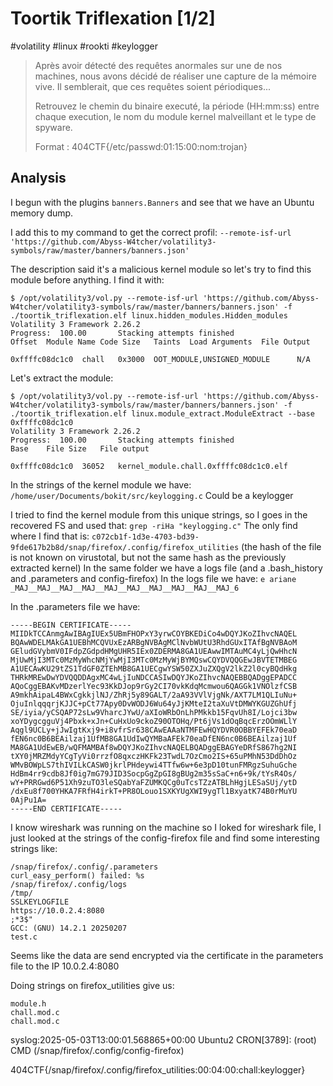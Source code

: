 # Toortik Triflexation [1/2]

#volatility #linux #rookti #keylogger

>Après avoir détecté des requêtes anormales sur une de nos machines, nous avons décidé de réaliser une capture de la mémoire vive. Il semblerait, que ces requêtes soient périodiques...
>
> Retrouvez le chemin du binaire executé, la période (HH:mm:ss) entre chaque execution, le nom du module kernel malveillant et le type de spyware.
>
> Format : 404CTF{/etc/passwd:01:15:00:nom:trojan}

## Analysis

I begun with the plugins `banners.Banners` and see that we have an Ubuntu memory dump.

I add this to my command to get the correct profil: `--remote-isf-url 'https://github.com/Abyss-W4tcher/volatility3-symbols/raw/master/banners/banners.json'`

The description said it's a malicious kernel module so let's try to find this module before anything.
I find it with:
```
$ /opt/volatility3/vol.py --remote-isf-url 'https://github.com/Abyss-W4tcher/volatility3-symbols/raw/master/banners/banners.json' -f ./toortik_triflexation.elf linux.hidden_modules.Hidden_modules
Volatility 3 Framework 2.26.2
Progress:  100.00		Stacking attempts finished                  
Offset	Module Name	Code Size	Taints	Load Arguments	File Output

0xffffc08dc1c0	chall	0x3000	OOT_MODULE,UNSIGNED_MODULE		N/A
```

Let's extract the module:
```
$ /opt/volatility3/vol.py --remote-isf-url 'https://github.com/Abyss-W4tcher/volatility3-symbols/raw/master/banners/banners.json' -f ./toortik_triflexation.elf linux.module_extract.ModuleExtract --base 0xffffc08dc1c0
Volatility 3 Framework 2.26.2
Progress:  100.00		Stacking attempts finished                  
Base	File Size	File output

0xffffc08dc1c0	36052	kernel_module.chall.0xffffc08dc1c0.elf
```

In the strings of the kernel module we have: `/home/user/Documents/bokit/src/keylogging.c`
Could be a keylogger

I tried to find the kernel module from this unique strings, so I goes in the recovered FS and used that: `grep -riHa "keylogging.c"`
The only find where I find that is: `c072cb1f-1d3e-4703-bd39-9fde617b2b8d/snap/firefox/.config/firefox_utilities`
(the hash of the file is not known on virustotal, but not the same hash as the previously extracted kernel)
In the same folder we have a logs file (and a .bash_history and .parameters and config-firefox)
In the logs file we have: `e ariane _MAJ__MAJ__MAJ__MAJ__MAJ__MAJ__MAJ__MAJ__MAJ__MAJ_6`

In the .parameters file we have:
```
-----BEGIN CERTIFICATE-----
MIIDkTCCAnmgAwIBAgIUEx5UBmFHOPxY3yrwCOYBKEDiCo4wDQYJKoZIhvcNAQEL
BQAwWDELMAkGA1UEBhMCQVUxEzARBgNVBAgMClNvbWUtU3RhdGUxITAfBgNVBAoM
GEludGVybmV0IFdpZGdpdHMgUHR5IEx0ZDERMA8GA1UEAwwIMTAuMC4yLjQwHhcN
MjUwMjI3MTc0MzMyWhcNMjYwMjI3MTc0MzMyWjBYMQswCQYDVQQGEwJBVTETMBEG
A1UECAwKU29tZS1TdGF0ZTEhMB8GA1UECgwYSW50ZXJuZXQgV2lkZ2l0cyBQdHkg
THRkMREwDwYDVQQDDAgxMC4wLjIuNDCCASIwDQYJKoZIhvcNAQEBBQADggEPADCC
AQoCggEBAKvMDzerlYec93KkDJop9rGy2CI70vkKdqMcmwou6QAGGk1VNOlzfCSB
A9mkhAipaL4BWxCgkkjlNJ/ZhRj5y89GALT/2aA93VVlVjgNk/AXT7LM1QLIuNu+
OjuInlqqqrjKJJC+pCt77Apy0DvWODJ6Wu64yJjKMteI2taXuVtDMWYKGUZGhUfj
SE/iyia/yCSQAP72sLw9VharcJYwU/aXIoWRbOnLhPMkkb15FqvUh8I/Lojci3bw
xoYDygcgguVj4Pbxk+xJn+CuHxUo9ckoZ90OTOHq/Pt6jVs1dOqBqcErzOOmWLlY
Aqgl9UCLy+jJwIgtKxj9+i8vfrSr638CAwEAAaNTMFEwHQYDVR0OBBYEFEk70eaD
fEN6nc0B6BEAilzaj1UfMB8GA1UdIwQYMBaAFEk70eaDfEN6nc0B6BEAilzaj1Uf
MA8GA1UdEwEB/wQFMAMBAf8wDQYJKoZIhvcNAQELBQADggEBAGYeDRfS867hg2NI
tXY0jMRZMdyYCgTyVi0rrzfO8qxczHKFk23TwdL7OzCmo2IS+65uPMhN53DdDhOz
WMvBOWpLS7thIVILkCASW0jkrlPHdeywi4TTfw6w+6e3pD10tunFMRgzSuhuGche
HdBm4rr9cdb8Jf0ig7mG79JID3SocpGgZpGI8gBUg2m35sSaC+n6+9k/tYsR4Os/
wY+PRRGwd6P51Xh9zuTO3leSQabYaFZUMKQCg0uTcsTZzATBLhHgjLESaSUj/ytD
/dxEu8f700YHKA7FRfH4irkT+PR8OLouo1SXKYUgXWI9ygTl1BxyatK74B0rMuYU
0AjPu1A=
-----END CERTIFICATE-----
```

I know wireshark was running on the machine so I loked for wireshark file, I just looked at the strings of the config-firefox file and find some interesting strings like:
```
/snap/firefox/.config/.parameters
curl_easy_perform() failed: %s
/snap/firefox/.config/logs
/tmp/
SSLKEYLOGFILE
https://10.0.2.4:8080
;*3$"
GCC: (GNU) 14.2.1 20250207
test.c
```
Seems like the data are send encrypted via the certificate in the parameters file to the IP 10.0.2.4:8080

Doing strings on firefox_utilities give us:
```
module.h
chall.mod.c
chall.mod.c
```
syslog:2025-05-03T13:00:01.568865+00:00 Ubuntu2 CRON[3789]: (root) CMD (/snap/firefox/.config/config-firefox)


404CTF{/snap/firefox/.config/firefox_utilities:00:04:00:chall:keylogger}
